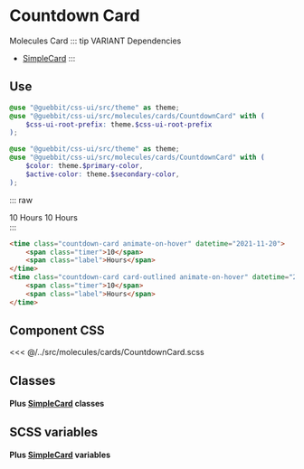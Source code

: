 # Countdown Card
<Badge type="tip">Molecules</Badge> <Badge type="info">Card</Badge>
::: tip VARIANT Dependencies
- [SimpleCard](/molecules/cards/SimpleCard.md)
:::

## Use

```scss
@use "@guebbit/css-ui/src/theme" as theme;
@use "@guebbit/css-ui/src/molecules/cards/CountdownCard" with (
    $css-ui-root-prefix: theme.$css-ui-root-prefix
);
```

```scss
@use "@guebbit/css-ui/src/theme" as theme;
@use "@guebbit/css-ui/src/molecules/cards/CountdownCard" with (
    $color: theme.$primary-color,
    $active-color: theme.$secondary-color,
);
```

::: raw
<div class="dev-section">
    <time class="countdown-card animate-on-hover" datetime="2021-11-20">
        <span class="timer">10</span>
        <span class="label">Hours</span>
    </time>
    <time class="countdown-card card-outlined animate-on-hover" datetime="2021-11-20">
        <span class="timer">10</span>
        <span class="label">Hours</span>
    </time>
</div>
:::

```html
<time class="countdown-card animate-on-hover" datetime="2021-11-20">
    <span class="timer">10</span>
    <span class="label">Hours</span>
</time>
<time class="countdown-card card-outlined animate-on-hover" datetime="2021-11-20">
    <span class="timer">10</span>
    <span class="label">Hours</span>
</time>
```

## Component CSS

<<< @/../src/molecules/cards/CountdownCard.scss

## Classes
#### Plus [SimpleCard](/molecules/cards/SimpleCard.md) classes

## SCSS variables
#### Plus [SimpleCard](/molecules/cards/SimpleCard.md) variables


<style lang="scss">
@use "../docs/theme" as theme;
@use "../src/molecules/cards/CountdownCard" with (
    $css-ui-root-prefix: theme.$css-ui-root-prefix
);
</style>